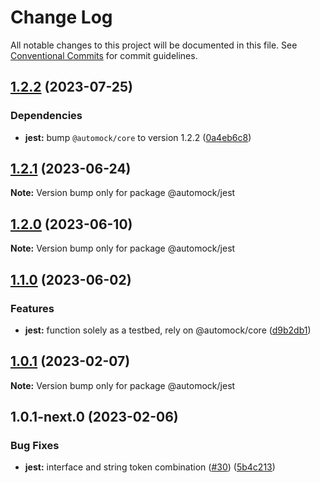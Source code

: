 # Change Log

All notable changes to this project will be documented in this file.
See [Conventional Commits](https://conventionalcommits.org) for commit guidelines.

## [1.2.2](https://github.com/omermorad/automock/compare/@automock/jest@1.2.1...@automock/jest@1.2.2) (2023-07-25)

### Dependencies

* **jest:** bump `@automock/core` to version 1.2.2 ([0a4eb6c8](https://github.com/omermorad/automock/commit/0a4eb6c80026973e82dfbb256e46734293a267ad))

## [1.2.1](https://github.com/omermorad/automock/compare/@automock/jest@1.2.0...@automock/jest@1.2.1) (2023-06-24)

**Note:** Version bump only for package @automock/jest

## [1.2.0](https://github.com/omermorad/automock/compare/@automock/jest@1.0.1...@automock/jest@1.2.0) (2023-06-10)

**Note:** Version bump only for package @automock/jest

## [1.1.0](https://github.com/omermorad/automock/compare/@automock/jest@1.0.1...@automock/jest@1.1.0) (2023-06-02)

### Features

- **jest:** function solely as a testbed, rely on @automock/core ([d9b2db1](https://github.com/omermorad/automock/commit/d9b2db19385721eb4999279171a3c91b7342cdd8))

## [1.0.1](https://github.com/omermorad/automock/compare/@automock/jest@1.0.1-next.0...@automock/jest@1.0.1) (2023-02-07)

**Note:** Version bump only for package @automock/jest

## 1.0.1-next.0 (2023-02-06)

### Bug Fixes

- **jest:** interface and string token combination ([#30](https://github.com/omermorad/automock/issues/30)) ([5b4c213](https://github.com/omermorad/automock/commit/5b4c2135828585c60830dda11640368b7ffd9490))
